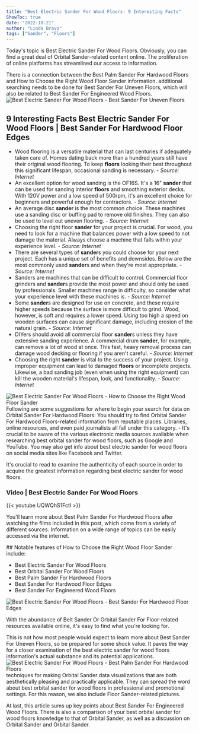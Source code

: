 ```yaml
---
title: "Best Electric Sander For Wood Floors: 9 Interesting Facts"
ShowToc: true 
date: "2022-10-21"
author: "Linda Bravo" 
tags: ["Sander", "Floors"]
---
```


	
Today's topic is Best Electric Sander For Wood Floors. Obviously, you can find a great deal of Orbital Sander-related content online. The proliferation of online platforms has streamlined our access to information.

There is a connection between the Best Palm Sander For Hardwood Floors and How to Choose the Right Wood Floor Sander information. additional searching needs to be done for Best Sander For Uneven Floors, which will also be related to Best Sander For Engineered Wood Floors.
<img loading="lazy" src="http://www.mwgunderfloorheating.co.uk/wp-content/gallery/barn-conversion-macclesfield/underfloor-heating-macclesfield.jpg" onerror="this.onerror=null;this.src='https://blogger.googleusercontent.com/img/a/AVvXsEhe7F7TRXHtjiKvHb5vS7DmnxvpHiDyoYyYvm1nHB3Qp2_w3BnM6A2eq4v7FYxCC9bfZt3a9vIMtAYEKUiaDQbHMg-ViyGmRIj39MLp0bGFfgfYw1Dc9q_H-T0wiTm3l0Uq42dETrN9eC8aGJ9_IORZsxST1AcLR7np1koOfcc7tnHa4S8Mwz_xD9d0=s16000';" alt="Best Electric Sander For Wood Floors - Best Sander For Uneven Floors" >

## 9 Interesting Facts Best Electric Sander For Wood Floors | Best Sander For Hardwood Floor Edges
-   Wood flooring is a versatile material that can last centuries if adequately taken care of. Homes dating back more than a hundred years still have their original wood flooring. To keep **floors** looking their best throughout this significant lifespan, occasional sanding is necessary. - <cite>Source: Internet</cite>
-   An excellent option for wood sanding is the OF16S. It's a 16" **sander** that can be used for sanding interior **floors** and smoothing exterior decks. With 120V power and a low speed of 500rpm, it's an excellent choice for beginners and powerful enough for contractors. - <cite>Source: Internet</cite>
-   An average disc **sander** is the most common choice. These machines use a sanding disc or buffing pad to remove old finishes. They can also be used to level out uneven flooring. - <cite>Source: Internet</cite>
-   Choosing the right floor **sander** for your project is crucial. For wood, you need to look for a machine that balances power with a low speed to not damage the material. Always choose a machine that falls within your experience level. - <cite>Source: Internet</cite>
-   There are several types of **sander**s you could choose for your next project. Each has a unique set of benefits and downsides. Below are the most commonly used **sander**s and when they're most appropriate. - <cite>Source: Internet</cite>
-   Sanders are machines that can be difficult to control. Commercial floor grinders and **sander**s provide the most power and should only be used by professionals. Smaller machines range in difficulty, so consider what your experience level with these machines is. - <cite>Source: Internet</cite>
-   Some **sander**s are designed for use on concrete, and these require higher speeds because the surface is more difficult to grind. Wood, however, is soft and requires a lower speed. Using too high a speed on wooden surfaces can cause significant damage, including erosion of the natural grain. - <cite>Source: Internet</cite>
-   DIYers should avoid all commercial floor **sander**s unless they have extensive sanding experience. A commercial drum **sander**, for example, can remove a lot of wood at once. This fast, heavy removal process can damage wood decking or flooring if you aren't careful. - <cite>Source: Internet</cite>
-   Choosing the right **sander** is vital to the success of your project. Using improper equipment can lead to damaged **floors** or incomplete projects. Likewise, a bad sanding job (even when using the right equipment) can kill the wooden material's lifespan, look, and functionality. - <cite>Source: Internet</cite>


<img loading="lazy" src="https://i.pinimg.com/736x/7d/22/cf/7d22cfd8a82d4cf314df8417d56dd478--deck-staining-behr-deck-stain.jpg" onerror="this.onerror=null;this.src='https://blogger.googleusercontent.com/img/a/AVvXsEhe7F7TRXHtjiKvHb5vS7DmnxvpHiDyoYyYvm1nHB3Qp2_w3BnM6A2eq4v7FYxCC9bfZt3a9vIMtAYEKUiaDQbHMg-ViyGmRIj39MLp0bGFfgfYw1Dc9q_H-T0wiTm3l0Uq42dETrN9eC8aGJ9_IORZsxST1AcLR7np1koOfcc7tnHa4S8Mwz_xD9d0=s16000';" alt="Best Electric Sander For Wood Floors - How to Choose the Right Wood Floor Sander" >
Following are some suggestions for where to begin your search for data on Orbital Sander For Hardwood Floors:
You should try to find Orbital Sander For Hardwood Floors-related information from reputable places. Libraries, online resources, and even paid journalists all fall under this category.
- It's crucial to be aware of the various electronic media sources available when researching best orbital sander for wood floors, such as Google and YouTube. You may also get info about best electric sander for wood floors on social media sites like Facebook and Twitter.

It's crucial to read to examine the authenticity of each source in order to acquire the greatest information regarding best electric sander for wood floors.

### Video | Best Electric Sander For Wood Floors
{{< youtube UQWQhS1FctI >}} 

You'll learn more about Best Palm Sander For Hardwood Floors after watching the films included in this post, which come from a variety of different sources. Information on a wide range of topics can be easily accessed via the internet.
<script async="async" data-cfasync="false" src="//normallydemandedalter.com/fe63df3c5408708b15d8dc3d9b206b31/invoke.js"></script>
<div id="container-fe63df3c5408708b15d8dc3d9b206b31"></div>
## Notable features of How to Choose the Right Wood Floor Sander include:

- Best Electric Sander For Wood Floors
- Best Orbital Sander For Wood Floors
- Best Palm Sander For Hardwood Floors
- Best Sander For Hardwood Floor Edges
- Best Sander For Engineered Wood Floors

 <img loading="lazy" src="https://i.pinimg.com/originals/e3/91/04/e39104058b8ccad301654306831071e2.jpg" onerror="this.onerror=null;this.src='https://blogger.googleusercontent.com/img/a/AVvXsEhe7F7TRXHtjiKvHb5vS7DmnxvpHiDyoYyYvm1nHB3Qp2_w3BnM6A2eq4v7FYxCC9bfZt3a9vIMtAYEKUiaDQbHMg-ViyGmRIj39MLp0bGFfgfYw1Dc9q_H-T0wiTm3l0Uq42dETrN9eC8aGJ9_IORZsxST1AcLR7np1koOfcc7tnHa4S8Mwz_xD9d0=s16000';" alt="Best Electric Sander For Wood Floors - Best Sander For Hardwood Floor Edges" >

With the abundance of Belt Sander Or Orbital Sander For Floor-related resources available online, it's easy to find what you're looking for.

This is not how most people would expect to learn more about Best Sander For Uneven Floors, so be prepared for some shock value. It paves the way for a closer examination of the best electric sander for wood floors information's actual substance and its potential applications.
<img loading="lazy" src="https://www.invercargillhire.co.nz/images/266/large/floorsanderpic.jpg" onerror="this.onerror=null;this.src='https://blogger.googleusercontent.com/img/a/AVvXsEhe7F7TRXHtjiKvHb5vS7DmnxvpHiDyoYyYvm1nHB3Qp2_w3BnM6A2eq4v7FYxCC9bfZt3a9vIMtAYEKUiaDQbHMg-ViyGmRIj39MLp0bGFfgfYw1Dc9q_H-T0wiTm3l0Uq42dETrN9eC8aGJ9_IORZsxST1AcLR7np1koOfcc7tnHa4S8Mwz_xD9d0=s16000';" alt="Best Electric Sander For Wood Floors - Best Palm Sander For Hardwood Floors" >
techniques for making Orbital Sander data visualizations that are both aesthetically pleasing and practically applicable. They can spread the word about best orbital sander for wood floors in professional and promotional settings. For this reason, we also include Floor Sander-related pictures.

At last, this article sums up key points about Best Sander For Engineered Wood Floors. There is also a comparison of your best orbital sander for wood floors knowledge to that of Orbital Sander, as well as a discussion on Orbital Sander and Orbital Sander.
	
	

